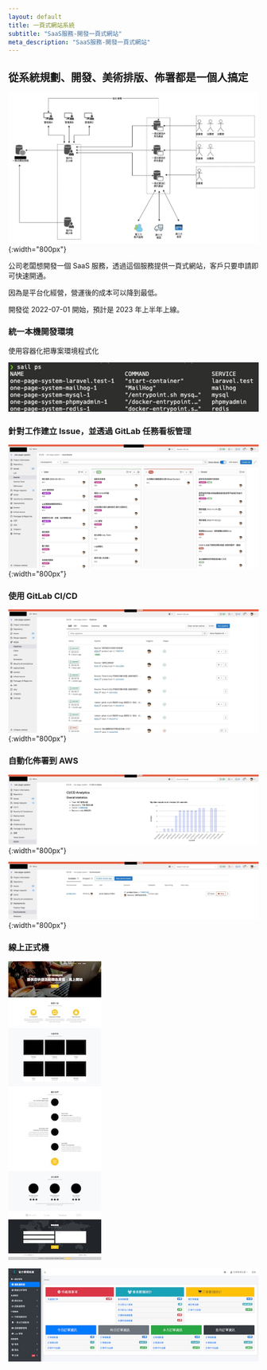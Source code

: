 ```yaml
---
layout: default
title: 一頁式網站系統
subtitle: "SaaS服務-開發一頁式網站"
meta_description: "SaaS服務-開發一頁式網站"
---
```


## 從系統規劃、開發、美術排版、佈署都是一個人搞定

![系統服務架構](/images/2023-01-20/001.jpeg){:width="800px"}

公司老闆想開發一個 SaaS 服務，透過這個服務提供一頁式網站，客戶只要申請即可快速開通。

因為是平台化經營，營運後的成本可以降到最低。

開發從 2022-07-01 開始，預計是 2023 年上半年上線。

### 統一本機開發環境

使用容器化把專案環境程式化

![](/images/2023-01-20/008.jpeg)

### 針對工作建立 Issue，並透過 GitLab 任務看板管理

![](/images/2023-01-20/004.jpeg){:width="800px"}

### 使用 GitLab CI/CD

![](/images/2023-01-20/005.jpeg){:width="800px"}

### 自動化佈署到 AWS

![](/images/2023-01-20/006.jpeg){:width="800px"}

![](/images/2023-01-20/007.jpeg){:width="800px"}

### 線上正式機 

![](/images/2023-01-20/009.jpeg)

![](/images/2023-01-20/011.jpeg)

